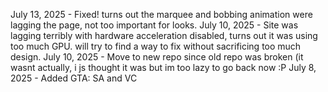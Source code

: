 July 13, 2025 - Fixed! turns out the marquee and bobbing animation were lagging the page, not too important for looks. 
July 10, 2025 - Site was lagging terribly with hardware acceleration disabled, turns out it was using too much GPU. will try to find a way to fix without sacrificing too much design.
July 10, 2025 - Move to new repo since old repo was broken (it wasnt actually, i js thought it was but im too lazy to go back now :P
July 8, 2025 - Added GTA: SA and VC
